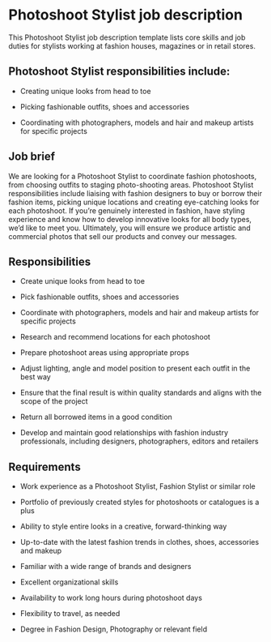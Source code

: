 # Photoshoot Stylist job description
This Photoshoot Stylist job description template lists core skills and job duties for stylists working at fashion houses, magazines or in retail stores.


## Photoshoot Stylist responsibilities include:
* Creating unique looks from head to toe

* Picking fashionable outfits, shoes and accessories

* Coordinating with photographers, models and hair and makeup artists for specific projects


## Job brief

We are looking for a Photoshoot Stylist to coordinate fashion photoshoots, from choosing outfits to staging photo-shooting areas.
Photoshoot Stylist responsibilities include liaising with fashion designers to buy or borrow their fashion items, picking unique locations and creating eye-catching looks for each photoshoot. If you’re genuinely interested in fashion, have styling experience and know how to develop innovative looks for all body types, we’d like to meet you.
Ultimately, you will ensure we produce artistic and commercial photos that sell our products and convey our messages.


## Responsibilities

* Create unique looks from head to toe

* Pick fashionable outfits, shoes and accessories

* Coordinate with photographers, models and hair and makeup artists for specific projects

* Research and recommend locations for each photoshoot

* Prepare photoshoot areas using appropriate props

* Adjust lighting, angle and model position to present each outfit in the best way

* Ensure that the final result is within quality standards and aligns with the scope of the project

* Return all borrowed items in a good condition

* Develop and maintain good relationships with fashion industry professionals, including designers, photographers, editors and retailers


## Requirements

* Work experience as a Photoshoot Stylist, Fashion Stylist or similar role

* Portfolio of previously created styles for photoshoots or catalogues is a plus

* Ability to style entire looks in a creative, forward-thinking way

* Up-to-date with the latest fashion trends in clothes, shoes, accessories and makeup

* Familiar with a wide range of brands and designers

* Excellent organizational skills

* Availability to work long hours during photoshoot days

* Flexibility to travel, as needed

* Degree in Fashion Design, Photography or relevant field
